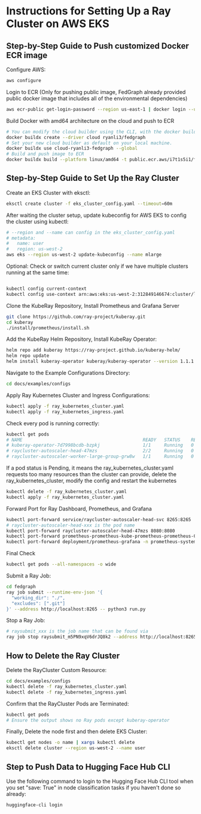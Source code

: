 # Instructions for Setting Up a Ray Cluster on AWS EKS

## Step-by-Step Guide to Push customized Docker ECR image

Configure AWS:

```bash
aws configure
```

Login to ECR (Only for pushing public image, FedGraph already provided public docker image that includes all of the environmental dependencies)

```bash
aws ecr-public get-login-password --region us-east-1 | docker login --username AWS --password-stdin public.ecr.aws
```

Build Docker with amd64 architecture on the cloud and push to ECR

```bash
# You can modify the cloud builder using the CLI, with the docker buildx create command.
docker buildx create --driver cloud ryanli3/fedgraph
# Set your new cloud builder as default on your local machine.
docker buildx use cloud-ryanli3-fedgraph --global
# Build and push image to ECR
docker buildx build --platform linux/amd64 -t public.ecr.aws/i7t1s5i1/fedgraph:img . --push
```

## Step-by-Step Guide to Set Up the Ray Cluster

Create an EKS Cluster with eksctl:

```bash
eksctl create cluster -f eks_cluster_config.yaml --timeout=60m
```

After waiting the cluster setup, update kubeconfig for AWS EKS to config the cluster using kubectl:

```bash
# --region and --name can config in the eks_cluster_config.yaml
# metadata:
#   name: user
#   region: us-west-2
aws eks --region us-west-2 update-kubeconfig --name mlarge

```
Optional: Check or switch current cluster only if we have multiple clusters running at the same time:

```bash

kubectl config current-context
kubectl config use-context arn:aws:eks:us-west-2:312849146674:cluster/large


```
Clone the KubeRay Repository, Install Prometheus and Grafana Server

```bash
git clone https://github.com/ray-project/kuberay.git
cd kuberay
./install/prometheus/install.sh
```

Add the KubeRay Helm Repository, Install KubeRay Operator:

```bash
helm repo add kuberay https://ray-project.github.io/kuberay-helm/
helm repo update
helm install kuberay-operator kuberay/kuberay-operator --version 1.1.1
```

Navigate to the Example Configurations Directory:

```bash
cd docs/examples/configs
```

Apply Ray Kubernetes Cluster and Ingress Configurations:

```bash
kubectl apply -f ray_kubernetes_cluster.yaml
kubectl apply -f ray_kubernetes_ingress.yaml
```
Check every pod is running correctly:
```bash
kubectl get pods
# NAME                                             READY   STATUS    RESTARTS   AGE
# kuberay-operator-7d7998bcdb-bzpkj                1/1     Running   0          35m
# raycluster-autoscaler-head-47mzs                 2/2     Running   0          35m
# raycluster-autoscaler-worker-large-group-grw8w   1/1     Running   0          35m
```

If a pod status is Pending, it means the ray_kubernetes_cluster.yaml requests too many resources than the cluster can provide, delete the ray_kubernetes_cluster, modify the config and restart the kubernetes
```bash
kubectl delete -f ray_kubernetes_cluster.yaml
kubectl apply -f ray_kubernetes_cluster.yaml
```

Forward Port for Ray Dashboard, Prometheus, and Grafana

```bash
kubectl port-forward service/raycluster-autoscaler-head-svc 8265:8265
# raycluster-autoscaler-head-xxx is the pod name
kubectl port-forward raycluster-autoscaler-head-47mzs 8080:8080
kubectl port-forward prometheus-prometheus-kube-prometheus-prometheus-0 -n prometheus-system 9090:9090
kubectl port-forward deployment/prometheus-grafana -n prometheus-system 3000:3000
```

Final Check

```bash
kubectl get pods --all-namespaces -o wide
```

Submit a Ray Job:

```bash
cd fedgraph
ray job submit --runtime-env-json '{
  "working_dir": "./",
  "excludes": [".git"]
}' --address http://localhost:8265 -- python3 run.py


```

Stop a Ray Job:

```bash
# raysubmit_xxx is the job name that can be found via
ray job stop raysubmit_m5PN9xqV6drJQ8k2 --address http://localhost:8265
```

## How to Delete the Ray Cluster

Delete the RayCluster Custom Resource:

```bash
cd docs/examples/configs
kubectl delete -f ray_kubernetes_cluster.yaml
kubectl delete -f ray_kubernetes_ingress.yaml
```

Confirm that the RayCluster Pods are Terminated:

```bash
kubectl get pods
# Ensure the output shows no Ray pods except kuberay-operator
```

Finally, Delete the node first and then delete EKS Cluster:

```bash
kubectl get nodes -o name | xargs kubectl delete
eksctl delete cluster --region us-west-2 --name user
```

## Step to Push Data to Hugging Face Hub CLI

Use the following command to login to the Hugging Face Hub CLI tool when you set "save: True" in node classification tasks if you haven't done so already:

```bash
huggingface-cli login
```
